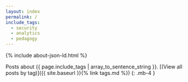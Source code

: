 ```yaml
---
layout: index
permalink: /
include_tags:
  - security
  - analytics
  - pedagogy
---
```


{% include about-json-ld.html %}

Posts about {{ page.include_tags | array_to_sentence_string }}. [(View all posts by tag)]({{ site.baseurl }}{% link tags.md %})
{: .mb-4 }
